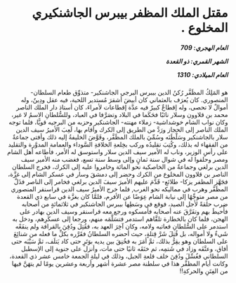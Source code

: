 <h1 dir="rtl">مقتل الملك المظفر بيبرس الجاشنكيري المخلوع .</h1>

<h5 dir="rtl">العام الهجري:  709

الشهر القمري: ذو القعدة

العام الميلادي: 1310</h5>

<p dir="rtl">هو المَلِكُ المظَفَّر رُكنُ الدين بيبرس البرجي الجاشنكير- متذوِّق طعام السلطان- المنصوري. كان يُعرَف بالعثماني كان أبيضَ أشقرَ مُستدير اللحية، فيه عقل ودِينٌ، وله أموالٌ لا تحصى، وله إقطاعٌ كبيرٌ فيه عدَّة إقطاعات لأمراءَ، كان أستاذ دار الملك الناصر محمد بن قلاوون وسلار نائبًا فحَكَما في البلاد وتصَرَّفا في العباد، وللسُّلطانِ الاسمُ لا غير، وكان نواب الشام خوشداشية- زملاء مهنته- الجاشنكير وحزبه من البرجيه قويًّا، فلما توجه الملك الناصر إلى الحجاز ورَدَّ من الطريق إلى الكرك وأقام بها، لَعِبَ الأميرُ سيف الدين سلار بالجاشنكير وسَلْطَنَه وسُمِّيَ بالملك المظَفَّر، وفَوَّضَ الخليفةُ إليه ذلك وأفتى جماعةٌ من الفقهاء له بذلك، وكُتِبَ تقليدُه وركب بخِلعةِ الخلافةِ السَّوداء والعمامة المدوَّرة والتقليد على رأسِ الوزير، وناب له الأمير سيف الدين سلار واستوسق له الأمر، فأطاعه أهل الشام ومصر وحلفوا له في شوال سنة ثمانٍ وإلى وسط سنة تسع، فغضب منه الأمير سيف الدين برلغي وجماعةٌ من الخاصكية نحو المائة وخامروا عليه إلى الكرك، فخرج السلطان الناصر بن قلاوون المخلوع من الكرك وحضر إلى دمشقَ وسار في عسكر الشام إلى غزَّة، فجَهَّز المظفر يزكا- طلائع- قَدَّمَ عليهم الأميرَ سيفَ الدين برلغي فخامر إلى الناصر فذَلَّ المظَفَّر وهرب في مماليكه نحو الغرب, فلما خرج الأميرُ سيف الدين قراسنقر المنصوري من مصر متوجِّهًا إلى نيابة الشام عِوَضًا عن الأفرم، فلمَّا كان بغزَّة في سابع ذي القعدة ضرب حلقةً لأجل الصيد، فوقع في وسَطِها بيبرس الجاشنكير في ثلاثمائةٍ من أصحابه فأُحيطَ بهم وتفَرَّقَ عنه أصحابه فأمسكوه ورجع معه قراسنقر وسيف الدين بهادر على الهجن، فلما كان بالخطارة تلقَّاهم استدمر فتسَلَّمَه منهم، ورجعا إلى عسكَرِهم، ودخل به استدمر على السُّلطانِ فعاتبه ولامه، وكان آخِرَ العهد به، فقُتِلَ ودُفِنَ بالقرافة ولم ينفَعْه شَيءٌ ولا أمواله، بل قُتِلَ شَرَّ قِتلةٍ، حيث أحضره السلطانُ فقَرَّره بكلِّ ما فعله من شنائِعَ على السلطان وهو يقِرُّ بذلك، ثمَّ أمَرَ به فخُنِقَ بين يديه بوَتَرٍ حتى كاد يَتلَف، ثمَّ سَيَّبَه حتى أفاق، وعنَّفَه وزاد في شَتمِه، ثم خنَقَه ثانيًا حتى مات، وأنزل على جنوية إلى الإسطبل السلطاني فغُسِّلَ ودُفِنَ خلف قلعةِ الجبل، وذلك في ليلةِ الجمعة خامس عشر ذي القعدة، وكانت أيام المظفَّر هذا في سلطنة مصر عشرة أشهر وأربعة وعشرين يومًا لم يتهَنَّ فيها من الفِتَنِ والحركةِ!!</p></br>
